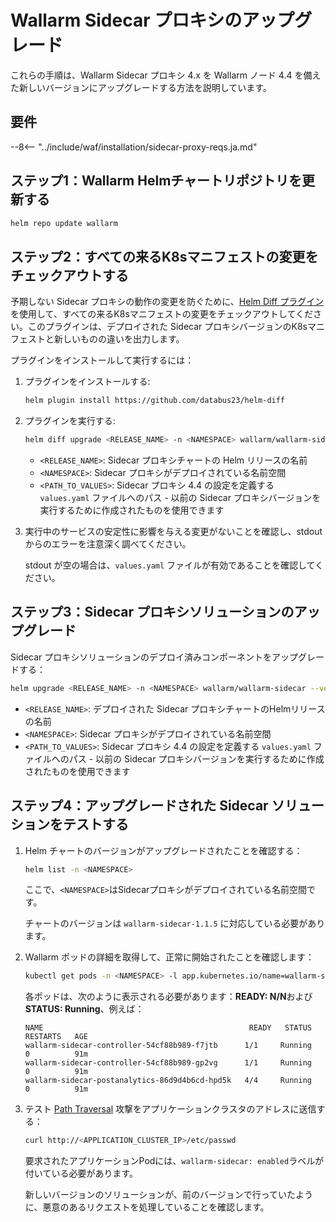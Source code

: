 [ip-lists-docs]: ../user-guides/ip-lists/overview.md

# Wallarm Sidecar プロキシのアップグレード

これらの手順は、Wallarm Sidecar プロキシ 4.x を Wallarm ノード 4.4 を備えた新しいバージョンにアップグレードする方法を説明しています。

## 要件

--8<-- "../include/waf/installation/sidecar-proxy-reqs.ja.md"

## ステップ1：Wallarm Helmチャートリポジトリを更新する

```bash
helm repo update wallarm
```

## ステップ2：すべての来るK8sマニフェストの変更をチェックアウトする

予期しない Sidecar プロキシの動作の変更を防ぐために、[Helm Diff プラグイン](https://github.com/databus23/helm-diff)を使用して、すべての来るK8sマニフェストの変更をチェックアウトしてください。このプラグインは、デプロイされた Sidecar プロキシバージョンのK8sマニフェストと新しいものの違いを出力します。

プラグインをインストールして実行するには：

1. プラグインをインストールする:

    ```bash
    helm plugin install https://github.com/databus23/helm-diff
    ```
2. プラグインを実行する:

    ```bash
    helm diff upgrade <RELEASE_NAME> -n <NAMESPACE> wallarm/wallarm-sidecar --version 4.4.5 -f <PATH_TO_VALUES>
    ```

    * `<RELEASE_NAME>`: Sidecar プロキシチャートの Helm リリースの名前
    * `<NAMESPACE>`: Sidecar プロキシがデプロイされている名前空間
    * `<PATH_TO_VALUES>`: Sidecar プロキシ 4.4 の設定を定義する `values.yaml` ファイルへのパス - 以前の Sidecar プロキシバージョンを実行するために作成されたものを使用できます
3. 実行中のサービスの安定性に影響を与える変更がないことを確認し、stdout からのエラーを注意深く調べてください。

    stdout が空の場合は、`values.yaml` ファイルが有効であることを確認してください。

## ステップ3：Sidecar プロキシソリューションのアップグレード

Sidecar プロキシソリューションのデプロイ済みコンポーネントをアップグレードする：

``` bash
helm upgrade <RELEASE_NAME> -n <NAMESPACE> wallarm/wallarm-sidecar --version 4.4.5 -f <PATH_TO_VALUES>
```

* `<RELEASE_NAME>`: デプロイされた Sidecar プロキシチャートのHelmリリースの名前
* `<NAMESPACE>`: Sidecar プロキシがデプロイされている名前空間
* `<PATH_TO_VALUES>`: Sidecar プロキシ 4.4 の設定を定義する `values.yaml` ファイルへのパス - 以前の Sidecar プロキシバージョンを実行するために作成されたものを使用できます

## ステップ4：アップグレードされた Sidecar ソリューションをテストする

1. Helm チャートのバージョンがアップグレードされたことを確認する：

    ```bash
    helm list -n <NAMESPACE>
    ```

    ここで、`<NAMESPACE>`はSidecarプロキシがデプロイされている名前空間です。

    チャートのバージョンは `wallarm-sidecar-1.1.5` に対応している必要があります。
1. Wallarm ポッドの詳細を取得して、正常に開始されたことを確認します：

    ```bash
    kubectl get pods -n <NAMESPACE> -l app.kubernetes.io/name=wallarm-sidecar
    ```

    各ポッドは、次のように表示される必要があります：**READY: N/N**および**STATUS: Running**、例えば：

    ```
    NAME                                              READY   STATUS    RESTARTS   AGE
    wallarm-sidecar-controller-54cf88b989-f7jtb      1/1     Running   0          91m
    wallarm-sidecar-controller-54cf88b989-gp2vg      1/1     Running   0          91m
    wallarm-sidecar-postanalytics-86d9d4b6cd-hpd5k   4/4     Running   0          91m
    ```
1. テスト [Path Traversal](../attacks-vulns-list.md#path-traversal) 攻撃をアプリケーションクラスタのアドレスに送信する：

    ```bash
    curl http://<APPLICATION_CLUSTER_IP>/etc/passwd
    ```

    要求されたアプリケーションPodには、`wallarm-sidecar: enabled`ラベルが付いている必要があります。

    新しいバージョンのソリューションが、前のバージョンで行っていたように、悪意のあるリクエストを処理していることを確認します。